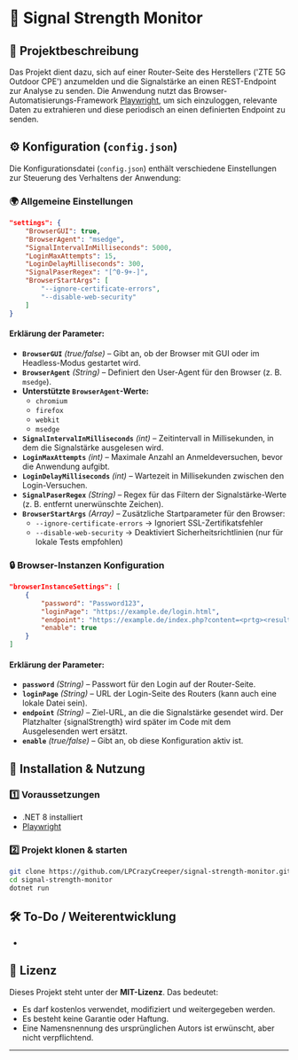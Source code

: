 ﻿# 📡 Signal Strength Monitor

## 📌 Projektbeschreibung

Das Projekt dient dazu, sich auf einer Router-Seite des Herstellers ('ZTE 5G Outdoor CPE') anzumelden und die Signalstärke an einen REST-Endpoint zur Analyse zu senden. Die Anwendung nutzt das Browser-Automatisierungs-Framework [Playwright](https://playwright.dev/docs/api/class-browsertype), um sich einzuloggen, relevante Daten zu extrahieren und diese periodisch an einen definierten Endpoint zu senden.

## ⚙️ Konfiguration (`config.json`)

Die Konfigurationsdatei (`config.json`) enthält verschiedene Einstellungen zur Steuerung des Verhaltens der Anwendung:

### 🌍 **Allgemeine Einstellungen**

```json
"settings": {
    "BrowserGUI": true,
    "BrowserAgent": "msedge",
    "SignalIntervalInMilliseconds": 5000,
    "LoginMaxAttempts": 15,
    "LoginDelayMilliseconds": 300,
    "SignalPaserRegex": "[^0-9+-]",
    "BrowserStartArgs": [
        "--ignore-certificate-errors",
        "--disable-web-security"
    ]
}
```

#### **Erklärung der Parameter:**

- **`BrowserGUI`** *(true/false)* – Gibt an, ob der Browser mit GUI oder im Headless-Modus gestartet wird.
- **`BrowserAgent`** *(String)* – Definiert den User-Agent für den Browser (z. B. `msedge`).
- **Unterstützte ********************************************************`BrowserAgent`********************************************************-Werte:**
  - `chromium`
  - `firefox`
  - `webkit`
  - `msedge`
- **`SignalIntervalInMilliseconds`** *(int)* – Zeitintervall in Millisekunden, in dem die Signalstärke ausgelesen wird.
- **`LoginMaxAttempts`** *(int)* – Maximale Anzahl an Anmeldeversuchen, bevor die Anwendung aufgibt.
- **`LoginDelayMilliseconds`** *(int)* – Wartezeit in Millisekunden zwischen den Login-Versuchen.
- **`SignalPaserRegex`** *(String)* – Regex für das Filtern der Signalstärke-Werte (z. B. entfernt unerwünschte Zeichen).
- **`BrowserStartArgs`** *(Array)* – Zusätzliche Startparameter für den Browser:
  - `--ignore-certificate-errors` → Ignoriert SSL-Zertifikatsfehler
  - `--disable-web-security` → Deaktiviert Sicherheitsrichtlinien (nur für lokale Tests empfohlen)

### 🔒 **Browser-Instanzen Konfiguration**

```json
"browserInstanceSettings": [
    {
        "password": "Password123",
        "loginPage": "https://example.de/login.html",
        "endpoint": "https://example.de/index.php?content=<prtg><result><channel>Empfangspegel</channel><value>{signalStrength}</value><float>1</float></result></prtg>",
        "enable": true
    }
]
```

#### **Erklärung der Parameter:**

- **`password`** *(String)* – Passwort für den Login auf der Router-Seite.
- **`loginPage`** *(String)* – URL der Login-Seite des Routers (kann auch eine lokale Datei sein).
- **`endpoint`** *(String)* – Ziel-URL, an die die Signalstärke gesendet wird. Der Platzhalter {signalStrength} wird später im Code mit dem Ausgelesenden wert ersätzt.
- **`enable`** *(true/false)* – Gibt an, ob diese Konfiguration aktiv ist.

## 🚀 Installation & Nutzung

### **1️⃣ Voraussetzungen**

- .NET 8 installiert
- [Playwright](https://playwright.dev/docs/api/class-browsertype)

### **2️⃣ Projekt klonen & starten**

```sh
git clone https://github.com/LPCrazyCreeper/signal-strength-monitor.git
cd signal-strength-monitor
dotnet run
```

## 🛠️ To-Do / Weiterentwicklung

-

## 📜 Lizenz

Dieses Projekt steht unter der **MIT-Lizenz**. Das bedeutet:

- Es darf kostenlos verwendet, modifiziert und weitergegeben werden.
- Es besteht keine Garantie oder Haftung.
- Eine Namensnennung des ursprünglichen Autors ist erwünscht, aber nicht verpflichtend.

---

